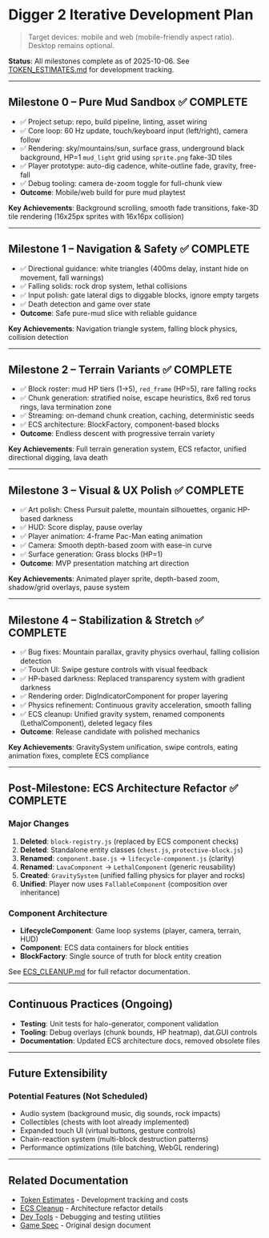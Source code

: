 # Digger 2 Iterative Development Plan

> Target devices: mobile and web (mobile-friendly aspect ratio). Desktop remains optional.

**Status**: All milestones complete as of 2025-10-06. See [TOKEN_ESTIMATES.md](TOKEN_ESTIMATES.md) for development tracking.

---

## Milestone 0 – Pure Mud Sandbox ✅ COMPLETE
- ✅ Project setup: repo, build pipeline, linting, asset wiring
- ✅ Core loop: 60 Hz update, touch/keyboard input (left/right), camera follow
- ✅ Rendering: sky/mountains/sun, surface grass, underground black background, HP=1 `mud_light` grid using `sprite.png` fake-3D tiles
- ✅ Player prototype: auto-dig cadence, white-outline fade, gravity, free-fall
- ✅ Debug tooling: camera de-zoom toggle for full-chunk view
- **Outcome**: Mobile/web build for pure mud playtest

**Key Achievements**: Background scrolling, smooth fade transitions, fake-3D tile rendering (16x25px sprites with 16x16px collision)

---

## Milestone 1 – Navigation & Safety ✅ COMPLETE
- ✅ Directional guidance: white triangles (400ms delay, instant hide on movement, fall warnings)
- ✅ Falling solids: rock drop system, lethal collisions
- ✅ Input polish: gate lateral digs to diggable blocks, ignore empty targets
- ✅ Death detection and game over state
- **Outcome**: Safe pure-mud slice with reliable guidance

**Key Achievements**: Navigation triangle system, falling block physics, collision detection

---

## Milestone 2 – Terrain Variants ✅ COMPLETE
- ✅ Block roster: mud HP tiers (1→5), `red_frame` (HP=5), rare falling rocks
- ✅ Chunk generation: stratified noise, escape heuristics, 8x6 red torus rings, lava termination zone
- ✅ Streaming: on-demand chunk creation, caching, deterministic seeds
- ✅ ECS architecture: BlockFactory, component-based blocks
- **Outcome**: Endless descent with progressive terrain variety

**Key Achievements**: Full terrain generation system, ECS refactor, unified directional digging, lava death

---

## Milestone 3 – Visual & UX Polish ✅ COMPLETE
- ✅ Art polish: Chess Pursuit palette, mountain silhouettes, organic HP-based darkness
- ✅ HUD: Score display, pause overlay
- ✅ Player animation: 4-frame Pac-Man eating animation
- ✅ Camera: Smooth depth-based zoom with ease-in curve
- ✅ Surface generation: Grass blocks (HP=1)
- **Outcome**: MVP presentation matching art direction

**Key Achievements**: Animated player sprite, depth-based zoom, shadow/grid overlays, pause system

---

## Milestone 4 – Stabilization & Stretch ✅ COMPLETE
- ✅ Bug fixes: Mountain parallax, gravity physics overhaul, falling collision detection
- ✅ Touch UI: Swipe gesture controls with visual feedback
- ✅ HP-based darkness: Replaced transparency system with gradient darkness
- ✅ Rendering order: DigIndicatorComponent for proper layering
- ✅ Physics refinement: Continuous gravity acceleration, smooth falling
- ✅ ECS cleanup: Unified gravity system, renamed components (LethalComponent), deleted legacy files
- **Outcome**: Release candidate with polished mechanics

**Key Achievements**: GravitySystem unification, swipe controls, eating animation fixes, complete ECS compliance

---

## Post-Milestone: ECS Architecture Refactor ✅ COMPLETE

### Major Changes
1. **Deleted**: `block-registry.js` (replaced by ECS component checks)
2. **Deleted**: Standalone entity classes (`chest.js`, `protective-block.js`)
3. **Renamed**: `component.base.js` → `lifecycle-component.js` (clarity)
4. **Renamed**: `LavaComponent` → `LethalComponent` (generic reusability)
5. **Created**: `GravitySystem` (unified falling physics for player and rocks)
6. **Unified**: Player now uses `FallableComponent` (composition over inheritance)

### Component Architecture
- **LifecycleComponent**: Game loop systems (player, camera, terrain, HUD)
- **Component**: ECS data containers for block entities
- **BlockFactory**: Single source of truth for block entity creation

See [ECS_CLEANUP.md](ECS_CLEANUP.md) for full refactor documentation.

---

## Continuous Practices (Ongoing)
- **Testing**: Unit tests for halo-generator, component validation
- **Tooling**: Debug overlays (chunk bounds, HP heatmap), dat.GUI controls
- **Documentation**: Updated ECS architecture docs, removed obsolete files

---

## Future Extensibility

### Potential Features (Not Scheduled)
- Audio system (background music, dig sounds, rock impacts)
- Collectibles (chests with loot already implemented)
- Expanded touch UI (virtual buttons, gesture controls)
- Chain-reaction system (multi-block destruction patterns)
- Performance optimizations (tile batching, WebGL rendering)

---

## Related Documentation
- [Token Estimates](TOKEN_ESTIMATES.md) - Development tracking and costs
- [ECS Cleanup](ECS_CLEANUP.md) - Architecture refactor details
- [Dev Tools](DEV_TOOLS.md) - Debugging and testing utilities
- [Game Spec](GAME_SPEC.md) - Original design document
